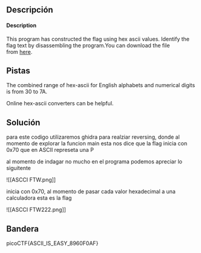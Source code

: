 ## Descripción
#### Description

This program has constructed the flag using hex ascii values. Identify the flag text by disassembling the program.You can download the file from [here](https://artifacts.picoctf.net/c/508/asciiftw).
## Pistas 
The combined range of hex-ascii for English alphabets and numerical digits is from 30 to 7A.

Online hex-ascii converters can be helpful.
## Solución
para este codigo utilizaremos ghidra para   realziar reversing, donde   al momento de explorar la funcion main esta nos  dice que  la flag inicia con 0x70  que en ASCII represeta una   P

al momento de indagar no mucho en el programa podemos apreciar lo siguitente

![[ASCCI FTW.png]]

inicia con 0x70, al momento de pasar cada valor hexadecimal a  una calculadora esta es la flag

![[ASCCI FTW222.png]]
## Bandera

picoCTF{ASCII_IS_EASY_8960F0AF}